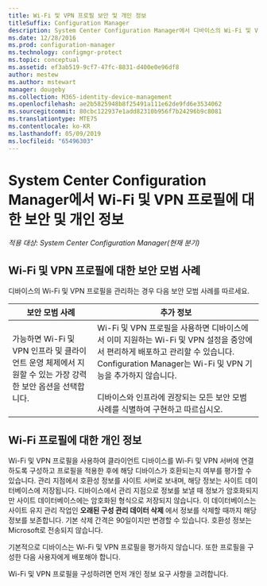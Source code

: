 ```yaml
---
title: Wi-Fi 및 VPN 프로필 보안 및 개인 정보
titleSuffix: Configuration Manager
description: System Center Configuration Manager에서 디바이스의 Wi-Fi 및 VPN 프로필 관리에 대한 보안 모범 사례를 알아봅니다.
ms.date: 12/28/2016
ms.prod: configuration-manager
ms.technology: configmgr-protect
ms.topic: conceptual
ms.assetid: ef3ab519-9cf7-47fc-8831-d400e0e96df8
author: mestew
ms.author: mstewart
manager: dougeby
ms.collection: M365-identity-device-management
ms.openlocfilehash: ae2b5825948b8f25491a111e62de9fd6e3534062
ms.sourcegitcommit: 80cbc122937e1add82310b956f7b24296b9c8081
ms.translationtype: MTE75
ms.contentlocale: ko-KR
ms.lasthandoff: 05/09/2019
ms.locfileid: "65496303"
---
```

# <a name="security-and-privacy-for-wi-fi-and-vpn-profiles-in-system-center-configuration-manager"></a>System Center Configuration Manager에서 Wi-Fi 및 VPN 프로필에 대한 보안 및 개인 정보

*적용 대상: System Center Configuration Manager(현재 분기)*

##  <a name="security-best-practices-for-wi-fi--and-vpn-profiles"></a>Wi-Fi 및 VPN 프로필에 대한 보안 모범 사례  
 디바이스의 Wi-Fi 및 VPN 프로필을 관리하는 경우 다음 보안 모범 사례를 따르세요.  

|보안 모범 사례|추가 정보|  
|----------------------------|----------------------|  
|가능하면 Wi-Fi 및 VPN 인프라 및 클라이언트 운영 체제에서 지원할 수 있는 가장 강력한 보안 옵션을 선택합니다.|Wi-Fi 및 VPN 프로필을 사용하면 디바이스에서 이미 지원하는 Wi-Fi 및 VPN 설정을 중앙에서 편리하게 배포하고 관리할 수 있습니다. Configuration Manager는 Wi-Fi 및 VPN 기능을 추가하지 않습니다.<br /><br /> 디바이스와 인프라에 권장되는 모든 보안 모범 사례를 식별하여 구현하고 따르십시오.|  

## <a name="privacy-information-for-wi-fi-profiles"></a>Wi-Fi 프로필에 대한 개인 정보  
 Wi-Fi 및 VPN 프로필을 사용하여 클라이언트 디바이스를 Wi-Fi 및 VPN 서버에 연결하도록 구성하고 프로필을 적용한 후에 해당 디바이스가 호환되는지 여부를 평가할 수 있습니다. 관리 지점에서 호환성 정보를 사이트 서버로 보내며, 해당 정보는 사이트 데이터베이스에 저장됩니다. 디바이스에서 관리 지점으로 정보를 보낼 때 정보가 암호화되지만 사이트 데이터베이스에는 암호화된 형식으로 저장되지 않습니다. 이 데이터베이스는 사이트 유지 관리 작업인 **오래된 구성 관리 데이터 삭제** 에서 정보를 삭제할 때까지 해당 정보를 보존합니다. 기본 삭제 간격은 90일이지만 변경할 수 있습니다. 호환성 정보는 Microsoft로 전송되지 않습니다.  

 기본적으로 디바이스는 Wi-Fi 및 VPN 프로필을 평가하지 않습니다. 또한 프로필을 구성한 다음 사용자에게 배포해야 합니다.  

 Wi-Fi 및 VPN 프로필을 구성하려면 먼저 개인 정보 요구 사항을 고려합니다.  
